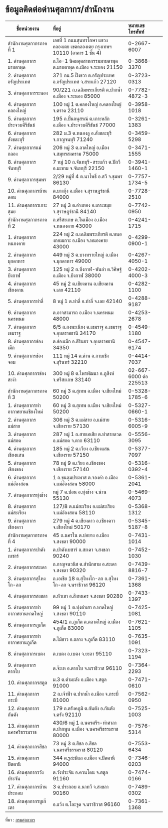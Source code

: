 ข้อมูลติดต่อด่านศุลกากร/สำนักงาน
===


|ชื่อหน่วยงาน	       |ที่อยู่                 |หมายเลขโทรศัพท์ |
|-----------------|:----------------------|:-----------------|
|สำนักงานศุลกากรภาคที่ 1|เลขที่ 1 ถนนสุนทรโกษา แขวงคลองเตย เขตคลองเตย กรุงเทพฯ 10110 (อาคาร 1 ชั้น 4)|0-2667-6007|
|1. ด่านศุลกากรมาบตาพุด	|ถ.ไอ-1 นิคมอุตสาหกรรมมาบตาพุด ต.มาบตาพุด อ.เมือง จ.ระยอง 21150|0-3868-3370|
|2. ด่านศุลกากรอรัญประเทศ|371 กม.5 ฝั่งขวา ต.อรัญประเทศ อ.อรัญประเทศ จ.สระแก้ว 27120|0-3723-0313|
|3. ด่านศุลกากรระนอง|90/221 ถ.เฉลิมพระเกียรติ ต.ปากน้ำ อ.เมือง จ.ระนอง 85000|0-7782-4872-3|
|4. ด่านศุลกากรคลองใหญ่|100 หมู่ 1 ต.คลองใหญ่ อ.คลองใหญ่ จ.ตราด 23110|	0-3958-1018|
|5. ด่านศุลกากรประจวบคีรีขันธ์|195 ถ.ปิ่นอนุสรณ์ ต.เกาะหลัก อ.เมือง จ.ประจวบคีรีขันธ์ 77000	|0-3261-1383|
|6. ด่านศุลกากรสังขละบุรี|282 ม.3 ต.หนองลู อ.สังขละบุรี จ.กาญจนบุรี 71240|0-3459-5298|
|7. ด่านศุลกากรแม่กลอง|206 หมู่ 3 ต.ลาดใหญ่ อ.เมือง จ.สมุทรสงคราม 75000|0-3471-1555|
|8. ด่านศุลกากรจันทบุรี|7 หมู่ 10 ถ.จันทบุรี-สระแก้ว ต.ปัถวี อ.มะขาม จ.จันทบุรี 22150|0-3941-1460-1|
|9. ด่านศุลกากรชุมพร|2/29 หมู่ที่ 4 ต.นาโพธิ์ อ.สวี จ.ชุมพร 86130|0-7757-1734-5|
|10. ด่านศุลกากรบ้านดอน|ต.บางกุ้ง อ.เมือง จ.สุราษฎร์ธานี 84000|	0-7728-2510|
|11. ด่านศุลกากรเกาะสุมย|27 หมู่ 3 ต.อ่างทอง อ.เกาะสมุย จ.สุราษฎร์ธานี 84140|	0-7742-0950|
|สำนักงานศุลกากรภาคที่ 2 |ถ.ศรีสะเกษ ต.ในเมือง อ.เมือง จ.หนองคาย 43000|	0-4241-1715|
|1. ด่านศุลกากรหนองคาย|224 หมู่ 2 ถ.เฉลิมพระเกียรติ ต.หนองกอมเกาะ อ.เมือง จ.หนองคาย 43000|0-4299-0900-1|
|2. ด่านศุลกากรมุกดาหาร|449 หมู่ 3 ต.บางทรายใหญ่ อ.เมือง จ.มุกดาหาร 49000|	0-4267-4050-1|
|3. ด่านศุลกากรบึงกาฬ|125 หมู่ 2 ถ.บึงกาฬ-พันลำ ต.วิศิษฐ์ อ.เมือง จ.บึงกาฬ 38000|0-4202-4000-3|
|4. ด่านศุลกากรเชียงคาน|45 หมู่ 2 ต.เชียงคาน อ.เชียงคาน จ.เลย 42110|	0-4282-1100|
|5. ด่านศุลกากรท่าลี่|8 หมู่ 1 ต.ท่าลี่ อ.ท่าลี่ จ.เลย 42140|	0-4288-9187|
|6. ด่านศุลกากรนครพนม|	ต.อาจสามารถ อ.เมือง จ.นครพนม 48000|0-4253-2678|
|7. ด่านศุลกากรเขมราฐ|6/5 ถ.กงพะเนียง ต.เขมราฐ อ.เขมราฐ จ.อุบลราชธานี 34170|0-4549-1180|
|8. ด่านศุลกากรช่องเม็ก|ต.ช่องเม็ก อ.สิรินธร จ.อุบลราชธานี 34350|0-4547-6174|
|9. ด่านศุลกากรช่องจอม|111 หมู่ 14 ต.ด่าน อ.กาบเชิง จ.สุรินทร์ 32210|0-4414-7037|
|10. ด่านศุลกากรช่องสะงำ|300 หมู่ 8 ต.ไพรพัฒนา อ.ภูสิงห์ จ.ศรีสะเกษ 33140|02-667-6000 ต่อ 225513|
|สำนักงานศุลกากรภาคที่ 3|60 หมู่ 3 ต.สุเทพ อ.เมือง จ.เชียงใหม่ 50200|0-5328-1785-6|
|1. ด่านศุลกากรท่าอากาศยานเชียงใหม่|60 หมู่ 3 ต.สุเทพ อ.เมือง จ.เชียงใหม่ 50200|0-5327-0660-1|
|2. ด่านศุลกากรแม่สาย|306 หมู่ 3 ต.แม่สาย อ.แม่สาย จ.เชียงราย 57130|0-5316-6005-9|
|3. ด่านศุลกากรแม่สอด|287 หมู่ 1 ถ.สายเอเชีย ต.ท่าสายลวด อ.แม่สอด จ.ตาก 63110|0-5556-3095|
|4. ด่านศุลกากรเชียงแสน|185 หมู่ 2 ต.เวียง อ.เชียงแสน จ.เชียงราย 57150|0-5377-7097|
|5. ด่านศุลกากรเชียงของ|78 หมู่ 9 ต.เวียง อ.เชียงของ จ.เชียงราย 57140|0-5316-0392-4|
|6. ด่านศุลกากรแม่ฮ่องสอน|1 ถ.ขุนลุมประพาส ต.จองคำ อ.เมือง จ.แม่ฮ่องสอน 58000|0-5361-2041|
|7. ด่านศุลกากรทุ่งช้าง|หมู่ 7 ต.ปอน อ.ทุ่งช้าง จ.น่าน 55130|0-5469-4073|
|8. ด่านศุลกากรแม่สะเรียง|127/8 ต.แม่สะเรียง อ.แม่สะเรียง จ.แม่ฮ่องสอน 58110|0-5368-1312|
|9. ด่านศุลกากรเชียงดาว|	279 หมู่ 4 ต.เชียงดาว อ.เชียงดาว จ.เชียงใหม่ 50170|0-5345-5187-8|
|สำนักงานศุลกากรภาคที่ 4|45 ถ.นครใน ต.บ่อยาง อ.เมือง จ.สงขลา 90000|0-7431-1014|
|1. ด่านศุลกากรปาดังเบซาร์|ต.ปาดังเบซาร์ อ.สะเดา จ.สงขลา 90240|0-7452-1030|
|2. ด่านศุลกากรสะเดา|ถ.กาญจนวนิช ต.สำนักขาม อ.สะเดา จ.สงขลา 90320|0-7439-8816-7|
|3. ด่านศุลกากรสุไหงโก-ลก|ถ.เอเชีย 18 ต.สุไหงโก-ลก อ.สุไหงโก-ลก จ.นราธิวาส 96120|0-7361-1368|
|4. ด่านศุลกากรสงขลา|ต.หัวเขา อ.สิงหนคร จ.สงขลา 90280|0-7433-1397|
|5. ด่านศุลกากรท่าอากาศยานหาดใหญ่|99 หมู่ 1 ต.ทุ่งตำเสา อ.หาดใหญ่ จ.สงขลา 90110|0-7425-1081|
|6. ด่านศุลกากรภูเก็ต|454/1 ถ.ภูเก็ต ต.ตลาดใหญ่ อ.เมือง จ.ภูเก็ต 83000|0-7621-1105|
|7. ด่านศุลกากรท่าอากาศยานภูเก็ต	|ต.ไม้ขาว อ.ถลาง จ.ภูเก็ต 83110|0-7635-1091|
|8. ด่านศุลกากรเบตง|ต.เบตง อ.เบตง จ.ยะลา 95110|0-7323-1194|
|9. ด่านศุลกากรตากใบ|ต.จ๊ะเห อ.ตากใบ จ.นราธิวาส 96110|0-7364-2293|
|10. ด่านศุลกากรสตูล|ม.3 ต.ตำมะลัง อ.เมือง จ.สตูล 91000|0-7471-0610|
|11. ด่านศุลกากรกระบี่|2 ถ.เจ้าฟ้า ต.ปากน้ำ อ.เมือง จ.กระบี่ 81000|0-7562-0950|
|12. ด่านศุลกากรกันตัง|179 ถ.ตรังคภูมิ ต.กันตัง อ.กันตัง จ.ตรัง 92110|0-7525-1003|
|13. ด่านศุลกากรนครศรีธรรมราช|430/6 หมู่ 1 ถ.นครศรีฯ-ท่าศาลา ต.ปากพูน อ.เมือง จ.นครศรีธรรมราช 80000|0-7576-5314|
|14. ด่านศุลกากรสิชล|73 หมู่ 3 ต.สิชล อ.สิชล จ.นครศรีธรรมราช 80120|0-7553-6434|
|15. ด่านศุลกากรปัตตานี|	344 ต.รูสะมิแล อ.เมือง จ.ปัตตานี 94000|0-7346-0203|
|16. ด่านศุลกากรวังประจัน|ต.วังประจัน อ.ควนโดน จ.สตูล 91160|0-7474-0166|
|17. ด่านศุลกากรบ้านประกอบ|3 ต.ประกอบ อ.นาทวี จ.สงขลา 90160|0-7489-0302|
|18. ด่านศุลกากรบูเก๊ะตา|อ.แว้ง ต.โละจูด จ.นราธิวาส 96160|0-7361-1368|

ที่มา : [กรมศุลกากร](http://www.customs.go.th/list_multi_tab.php?link=list_abstract_tb_simple.php&ini_content=absdb_customs_house_contact&ini_menu=menu_about_160421_01&left_menu=menu_about_160421_01_161003_02&ini_tab=menu_about_160421_01_161003_02&tab=menu_about_160421_01_161003_02_161003_03&&tab=menu_about_160421_01_161003_02_161003_03&xleft_menu=menu_about_160421_01_161003_02_161003_03)


<!--stackedit_data:
eyJoaXN0b3J5IjpbLTE3OTMyOTQ3NiwxNzg4MTQzNzc5LDQ5MD
Y3Njg3NywtMjEyMjM1NzIwOF19
-->